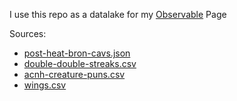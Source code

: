 I use this repo as a datalake for my [Observable](https://observablehq.com/@sivanmehta) Page

Sources:

- [post-heat-bron-cavs.json](post-heat-bron-cavs.json)
- [double-double-streaks.csv](https://stathead.com/sharing/CUWm7)
- [acnh-creature-puns.csv](https://github.com/alexislours/acnh-message)
- [wings.csv](https://www.boredpanda.com/chicken-wing-pricing-structure-math-graps-formulas/?utm_source=google&utm_medium=organic&utm_campaign=organic)
